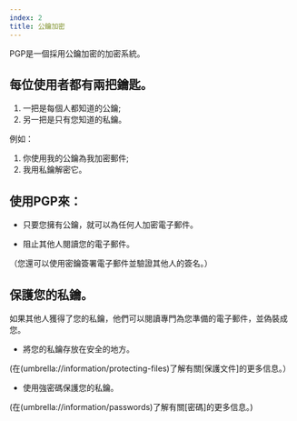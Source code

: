 ```yaml
---
index: 2
title: 公鑰加密
---
```

PGP是一個採用公鑰加密的加密系統。

## 每位使用者都有兩把鑰匙。

1.  一把是每個人都知道的公鑰;
2.  另一把是只有您知道的私鑰。

例如：

1.  你使用我的公鑰為我加密郵件;
2.  我用私鑰解密它。

## 使用PGP來：

*   只要您擁有公鑰，就可以為任何人加密電子郵件。

*   阻止其他人閱讀您的電子郵件。

（您還可以使用密鑰簽署電子郵件並驗證其他人的簽名。）

## 保護您的私鑰。

如果其他人獲得了您的私鑰，他們可以閱讀專門為您準備的電子郵件，並偽裝成您。

*   將您的私鑰存放在安全的地方。

(在(umbrella://information/protecting-files)了解有關[保護文件]的更多信息。）

*   使用強密碼保護您的私鑰。

(在(umbrella://information/passwords)了解有關[密碼]的更多信息。)